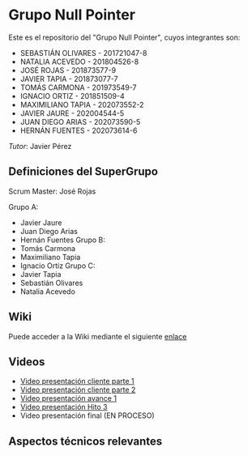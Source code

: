 # Grupo Null Pointer

Este es el repositorio del "Grupo Null Pointer", cuyos integrantes son:

+ SEBASTIÁN OLIVARES - 201721047-8
+ NATALIA ACEVEDO - 201804526-8
+ JOSÉ ROJAS - 201873577-9
+ JAVIER TAPIA - 201873077-7
+ TOMÁS CARMONA - 201973549-7
+ IGNACIO ORTIZ - 201851509-4
+ MAXIMILIANO TAPIA - 202073552-2
+ JAVIER JAURE - 202004544-5
+ JUAN DIEGO ARIAS - 202073590-5
+ HERNÁN FUENTES - 202073614-6

*Tutor*: Javier Pérez

## Definiciones del SuperGrupo

Scrum Master: José Rojas

Grupo A:
+ Javier Jaure
+ Juan Diego Arias
+ Hernán Fuentes
Grupo B:
+ Tomás Carmona
+ Maximiliano Tapia
+ Ignacio Ortiz
Grupo C:
+ Javier Tapia
+ Sebastián Olivares
+ Natalia Acevedo



## Wiki
Puede acceder a la Wiki mediante el siguiente [enlace](https://gitlab.inf.utfsm.cl/javier.perez/inf225-2023-1-null-pointer/-/wikis/home)

## Videos

+ [Video presentación cliente parte 1](https://aula.usm.cl/mod/resource/view.php?id=4151223)
+ [Video presentación cliente parte 2](https://aula.usm.cl/mod/resource/view.php?id=4151228)
+ [Video presentación avance 1](HTTPS://YOUTU.BE/Y5VN54HEFK8​)
+ [Video presentación Hito 3](https://www.youtube.com/watch?v=8DXnu7CqKCg)
+ Video presentación final (EN PROCESO)



## Aspectos técnicos relevantes


